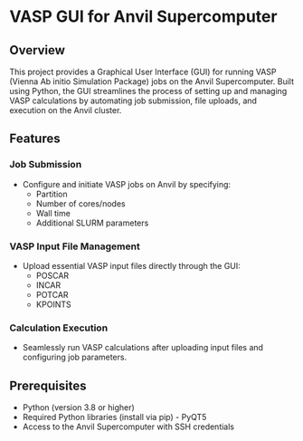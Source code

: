 # VASP GUI for Anvil Supercomputer

## Overview

This project provides a Graphical User Interface (GUI) for running VASP (Vienna Ab initio Simulation Package) jobs on the Anvil Supercomputer. Built using Python, the GUI streamlines the process of setting up and managing VASP calculations by automating job submission, file uploads, and execution on the Anvil cluster.

## Features

### Job Submission
- Configure and initiate VASP jobs on Anvil by specifying:
  - Partition
  - Number of cores/nodes
  - Wall time
  - Additional SLURM parameters

### VASP Input File Management
- Upload essential VASP input files directly through the GUI:
  - POSCAR
  - INCAR
  - POTCAR
  - KPOINTS

### Calculation Execution
- Seamlessly run VASP calculations after uploading input files and configuring job parameters.

## Prerequisites

- Python (version 3.8 or higher)
- Required Python libraries (install via pip) - PyQT5
- Access to the Anvil Supercomputer with SSH credentials



